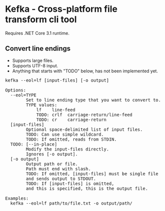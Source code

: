 # Kefka - Cross-platform file transform cli tool

Requires .NET Core 3.1 runtime.

## Convert line endings
* Supports large files.
* Supports UTF-8 input.
* Anything that starts with "TODO" below, has not been implemented yet.
<pre>
kefka --eol=lf [input-files] [-o output]

Options:
  --eol=TYPE
        Set to line ending type that you want to convert to.
        TYPE values:
            lf    line-feed
            TODO: crlf  carriage-return/line-feed
            TODO: cr    carriage-return
  [input-files]
        Optional space-delimited list of input files.
        TODO: Can use simple wildcard.
        TODO: If omitted, reads from STDIN.
  TODO: [--in-place]
        Modify the input-files directly.
        Ignores [-o output].
  [-o output]
        Output path or file.
        Path must end with slash.
        TODO: If omitted, [input-files] must be single file
        and sends output to STDOUT.
        TODO: If [input-files] is omitted,
        and this is specified, this is the output file.

Examples:
  kefka --eol=lf path/to/file.txt -o output/path/
</pre>
